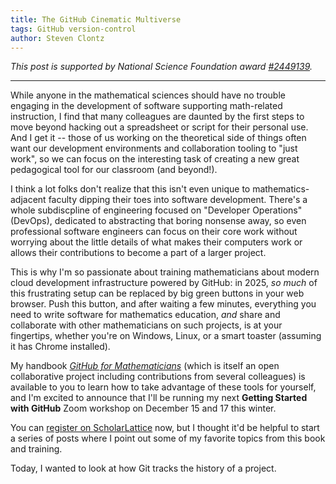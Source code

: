 ```yaml
---
title: The GitHub Cinematic Multiverse
tags: GitHub version-control
author: Steven Clontz
---
```


*This post is supported by National Science Foundation award [#2449139](https://www.nsf.gov/awardsearch/showAward?AWD_ID=2449139).*

---

While anyone in the mathematical sciences should have no trouble engaging in
the development of software supporting math-related instruction, I find that
many colleagues are daunted by the first steps to move beyond hacking out
a spreadsheet or script for their personal use. And I get it --
those of us working on the theoretical side of things often want our development
environments and collaboration tooling to "just work", so we can focus on the
interesting task of creating a new great pedagogical tool for our classroom
(and beyond!).

I think a lot folks don't realize that this isn't even unique to mathematics-adjacent
faculty dipping their toes into software development. There's a whole subdiscpline
of engineering focused on "Developer Operations" (DevOps), dedicated to abstracting
that boring nonsense away, so even professional software engineers can focus on their
core work without worrying about the little details of what makes their computers work
or allows their contributions to become a part of a larger project.

This is why I'm so passionate about training mathematicians about modern cloud development
infrastructure powered by GitHub: in 2025, *so much* of this frustrating setup can
be replaced by big green buttons in your web browser. Push this button, and after waiting
a few minutes, everything you need to write software for mathematics education, *and*
share and collaborate with other mathematicians on such projects, is at your fingertips,
whether you're on Windows, Linux, or a smart toaster (assuming it has Chrome installed).

My handbook [*GitHub for Mathematicians*](https://g4m.code4math.org) (which is itself
an open collaborative project including contributions from several colleagues) is available
to you to learn how to take advantage of these tools for yourself, and I'm excited to
announce that I'll be running my next **Getting Started with GitHub** Zoom workshop
on December 15 and 17 this winter.

You can [register on ScholarLattice](https://preview.scholarlattice.org/collections/82bace2a-c3ce-4dfc-9089-4feb05dd8af7)
now, but I thought it'd be helpful to start a series of posts where I point out some of my
favorite topics from this book and training.

Today, I wanted to look at how Git tracks the history of a project.
